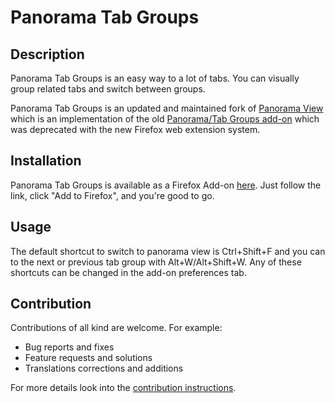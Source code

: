 # Panorama Tab Groups

## Description

Panorama Tab Groups is an easy way to  a lot of tabs. You can visually group related tabs and switch between groups.

Panorama Tab Groups is an updated and maintained fork of [Panorama View](https://github.com/photodiode/panorama-view) which is an implementation of the old [Panorama/Tab Groups add-on](https://addons.mozilla.org/en-US/firefox/addon/tab-groups-panorama/) which was deprecated with the new Firefox web extension system.

## Installation

Panorama Tab Groups is available as a Firefox Add-on [here](https://addons.mozilla.org/en-US/firefox/addon/panorama-tab-groups/). Just follow the link, click "Add to Firefox", and you're good to go.

## Usage

The default shortcut to switch to panorama view is Ctrl+Shift+F and you can to the next or previous tab group with Alt+W/Alt+Shift+W. Any of these shortcuts can be changed in the add-on preferences tab.

## Contribution

Contributions of all kind are welcome. For example:

- Bug reports and fixes
- Feature requests and solutions
- Translations corrections and additions

For more details look into the [contribution instructions](CONTRIBUTION.md).
